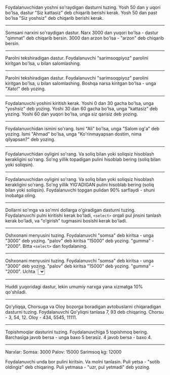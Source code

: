 Foydalanuvchidan yoshni so'raydigan dasturni tuzing. Yosh 50 dan y uqori bo'lsa, dastur "Siz kattasiz" deb chiqarib berishi kerak.
Yosh 50 dan past bo'lsa "Siz yoshsiz" deb chiqarib berishi kerak.

---

Somsani narxini so'raydigan dastur. Narx 3000 dan yuqori bo'lsa - dastur "qimmat" deb chiqarib bersin.
3000 dan arzon bo'lsa - "arzon" deb chiqarib bersin.

---

Parolni tekshiradigan dastur. Foydalanuvchi "sarimsoqpiyoz" parolini kiritgan bo'lsa, u bilan salomlashing.

---

Parolni tekshiradigan dastur. Foydalanuvchi "sarimsoqpiyoz" parolini kiritgan bo'lsa, u bilan salomlashing.
Boshqa narsa kiritgan bo'lsa - unga "Xato!" deb yozing.

---

Foydalanuvchi yoshini kiritish kerak.
Yoshi 0 dan 30 gacha bo'lsa, unga "yoshsiz" deb yozing.
Yoshi 30 dan 60 gacha bo'lsa, unga "kattasiz" deb yozing.
Yoshi 60 dan yuqori bo'lsa, unga siz qarisiz deb yozing.

---

Foydalanuvchidan ismini so'rang.
Ismi "Ali" bo'lsa, unga "Salom og'a" deb yozing. Ismi "Ahmad" bo'lsa, unga "Ko'rinmayapsan dostim, nima qilyapsan?" deb yozing.

---

Foydalanuvchidan oyligini so'rang. Va soliq bilan yoki soliqsiz hisoblash kerakligini so'rang.
So'ng yillik topadigan pulini hisoblab bering (soliq bilan yoki soliqsin).

---

Foydalanuvchidan oyligini so'rang. Va soliq bilan yoki soliqsiz hisoblash kerakligini so'rang.
So'ng yillik YIG'ADIGAN pulini hisoblab bering (soliq bilan yoki soliqsin).
Foydalanuvchi topgan pulidan 90% sarflaydi - shuni inobatga oling.

---

Dollarni so'mga va so'mni dollarga o'giradigan dasturni tuzing.
Foydalanuvchi pulni kiritishi kerak bo'ladi, `<select>` orqali pul jinsini tanlash kerak bo'ladi,
va "o'girish" tugmasini bosishi kerak bo'ladi.

---

Oshxonani menyusini tuzing. Foydalanuvchi "somsa" deb kiritsa - unga "3000" deb yozing.
"palov" deb kiritsa "15000" deb yozing. "gumma" - "2000". Bitta `<select>` dan foydalaning.

---

Oshxonani menyusini tuzing. Foydalanuvchi "somsa" deb kiritsa - unga "3000" deb yozing.
"palov" deb kiritsa "15000" deb yozing. "gumma" - "2000". Uchta `<select> dan foydalaning.
Va tanlangan taomlarni umumiy narxini hisoblab bering.

---

Huddi yuqoridagi dastur, lekin umumiy narxga yana xizmatga 10% qo'shiladi.

---

Qo'yliqqa, Chorsuga va Oloy bozorga boradigan avtobuslarni chiqaradigan dasturni tuzing.
Foydalanuvchi Qo'yliqni tanlasa 7, 93 deb chiqaring.
Chorsu - 3, 54, 12.
Oloy - 434, 5545, 11111.

---

Topishmoqlar dasturini tuzing.
Foydalanuvchiga 5 topishmoq bering. Barchasiga javob bersa - unga baxo 5 berasiz.
4 javob bersa - baxo 4.

---

Narxlar:
Somsa: 3000
Palov: 15000
Sarimsoq kg: 12000

Foydalanuvchi unda bor pulini kiritsin. Va molni tanlasin.
Puli yetsa - "sotib oldingiz" deb chiqaring. Puli yetmasa - "uzr, pul yetmadi" deb yozing.
